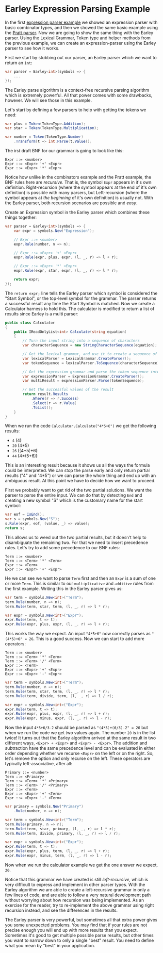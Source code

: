 # Earley Expression Parsing Example

In the first [expression parser example](expression_example.md) we showed an expression parser with basic combinator types, and then we showed the same basic example using the [Pratt parser](pratexpr_example.md). Now we are going to show the same thing with the Earley parser. Using the Lexical Grammar, Token type and helper methods from the previous example, we can create an expression-parser using the Earley parser to see how it works.

First we start by stubbing out our parser, an Earley parser which we want to return an `int`:

```csharp
var parser = Earley<int>(symbols => {
    ...
});
```

The Earley parse algorithm is a context-free recursive parsing algorithm which is extremely powerful. All that power comes with some drawbacks, however. We will see those in this example.

Let's start by defining a few parsers to help with getting the tokens we need:

```csharp
var plus = Token(TokenType.Addition);
var star = Token(TokenType.Multiplication);

var number = Token(TokenType.Number)
    .Transform(t => int.Parse(t.Value));
```

The irst draft BNF for our grammar is going to look like this:

```
Expr ::= <number>
Expr ::= <Expr> '+' <Expr>
Expr ::= <Expr> '*' <Expr>
```

Notice how unlike in the combinators example and the Pratt example, the BNF rules here are *recursive*. That is, the symbol `Expr` appears in it's own definition. Right-recursion (where the symbol appears at the end of it's own definition) is possible with many parsers, but Left-recursion (where the symbol appears at *the beginning* of it's own definition) is usually not. With the Earley parser, both recursion scenarios are possible and *easy*.

Create an Expression symbol in the Earley parser which combines these things together:

```csharp
var parser = Earley<int>(symbols => {
    var expr = symbols.New("Expression");

    // Expr ::= <number>
    expr.Rule(number, n => n);

    // Expr ::= <Expr> '+' <Expr>
    expr.Rule(expr, plus, expr, (l, _, r) => l + r);

    // Expr ::= <Expr> '*' <Expr>
    expr.Rule(expr, star, expr, (l, _, r) => l * r);

    return expr;
});
```

The `return expr;` line tells the Earley parser which symbol is considered the "Start Symbol", or the top-level symbol for the grammar. The parser returns a successful result any time the Start Symbol is matched. Now we create a Calculator harness to hold this. The calculator is modified to return a list of results since Earley is a multi parser:

```csharp
public class Calculator
{
    public IReadOnlyList<int> Calculate(string equation)
    {
        // Turn the input string into a sequence of characters
        var characterSequence = new StringCharacterSequence(equation);

        // Get the lexical grammar, and use it to create a sequence of tokens
        var lexicalParser = LexicalGrammar.CreateParser();
        var tokenSequence = lexicalParser.ToSequence(characterSequence);

        // Get the expression grammar and parse the token sequence into a result
        var expressionParser = ExpressionGrammar.CreateParser();
        var multiResult = expressionParser.Parse(tokenSequence);

        // Get the successful values of the result
        return result.Results
            .Where(r => r.Success)
            .Select(r => r.Value)
            .ToList();
    }
}
```

When we run the code `Calculator.Calculate("4*5+6")` we get the following results:

* `4` (4)
* `20` (4*5)
* `26` ((4*5)+6)
* `44` (4*(5+6))

This is an interesting result because it shows us all the ways the formula could be interpreted. We can stop the parse early and only return partial results ("4" and "4*5") or we can parse the whole thing and end up with an ambiguous result. At this point we have to decide how we want to proceed.

First we probably want to get rid of the two partial solutions. We want the parser to parse the entire input. We can do that by detecting `End` and creating a new symbol "S" which is the customary name for the start symbol:

```csharp
var eof = IsEnd();
var s = symbols.New("S");
s.Rule(expr, eof, (value, _) => value);
return s;
```

This allows us to weed out the two partial results, but it doesn't help to disambiguate the remaining two. For that we need to insert precedence rules. Let's try to add some precedence to our BNF rules:

```
Term ::= <number>
Term ::= <Term> '*' <Term>
Expr ::= <Term>
Expr ::= <Expr> '+' <Expr>
```

He we can see we want to parse `Term` first and then an `Expr` is a sum of one or more `Term`. This is similar to our `multiplicative` and `additive` rules from the first example. Writing this in the Earley parser gives us:

```csharp
var term = symbols.New<int>("Term");
term.Rule(number, n => n);
term.Rule(term, star, term, (l, _, r) => l * r);

var expr = symbols.New<int>("Expr");
expr.Rule(term, t => t);
expr.Rule(expr, plus, expr, (l, _, r) => l + r);
```

This works the way we expect. An input `"4*5+6"` now correctly parses as `"(4*5)+6" = 26`. This is a good success. Now we can start to add more operators:

```
Term ::= <number>
Term ::= <Term> '*' <Term>
Term ::= <Term> '/' <Term>
Expr ::= <Term>
Expr ::= <Expr> '+' <Expr>
Expr ::= <Expr> '-' <Expr>
```

```csharp
var term = symbols.New<int>("Term");
term.Rule(number, n => n);
term.Rule(term, star, term, (l, _, r) => l * r);
term.Rule(term, divide, term, (l, _, r) => l / r);

var expr = symbols.New<int>("Expr");
expr.Rule(term, t => t);
expr.Rule(expr, plus, expr, (l, _, r) => l + r);
expr.Rule(expr, minus, expr, (l, _, r) => l - r);
```

Now the input `4*5+6/3-2` should be parsed as `"(4*5)+(6/3)-2" = 20` but when we run the code we get two values again. The number `20` is in the list twice! It turns out that the Earley algorithm arrived at the same result in two different ways, `<Expr> + <Expr>` and `<Expr> - <Expr>`. The addition and subtraction have the same precedence level and can be evaluated in either order depending whether we recurse `<Expr>` on the left or on the right. So, let's remove the option and only recurse on the left. These operators are typically left-associative, after all:

```
Primary ::= <number>
Term ::= <Primary>
Term ::= <Term> '*' <Primary>
Term ::= <Term> '/' <Primary>
Expr ::= <Term>
Expr ::= <Expr> '+' <Term>
Expr ::= <Expr> '-' <Term>
```

```csharp
var primary = symbols.New("Primary")
    .Rule(number, n => n);

var term = symbols.New<int>("Term");
term.Rule(primary, n => n);
term.Rule(term, star, primary, (l, _, r) => l * r);
term.Rule(term, divide, primary, (l, _, r) => l / r);

var expr = symbols.New<int>("Expr");
expr.Rule(term, t => t);
expr.Rule(expr, plus, term, (l, _, r) => l + r);
expr.Rule(expr, minus, term, (l, _, r) => l - r);
```

Now when we run the calculator example we get the one answer we expect, `20`. 

Notice that this grammar we have created is still *left-recursive*, which is very difficult to express and implement in other parser types. With the Earley algorithm we are able to create a left-recursive grammar in only a few lines of code, and are able to follow a very natural development path without worrying about how recursion was being implemented. As an exercise for the reader, try to re-implement the above grammar using right recursion instead, and see the differences in the results.

The Earley parser is very powerful, but sometimes all that extra power gives you some unexpected problems. You may find that if your rules are not precise enough you will end up with more results than you expect. Sometimes it's good to get multiple possible parse results, but other times you want to narrow down to only a single "best" result. You need to define what you mean by "best" in your application.